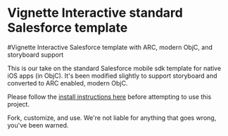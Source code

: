 Vignette Interactive standard Salesforce template
===================

#Vignette Interactive Salesforce template with ARC, modern ObjC, and storyboard support

This is our take on the standard Salesforce mobile sdk template for native iOS apps (in ObjC).  It's been modified slightly to support storyboard and converted to ARC enabled, modern ObjC.

Please follow the [install instructions here](https://github.com/joshbirk/SalesforceMobileSDK-iOS) before attempting to use this project.

Fork, customize, and use.  We're not liable for anything that goes wrong, you've been warned.
